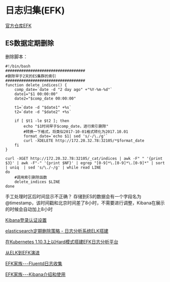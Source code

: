 # 日志归集(EFK)

[官方仓库EFK](https://github.com/kubernetes/kubernetes/tree/master/cluster/addons/fluentd-elasticsearch)

## ES数据定期删除

删除脚本：

```shell
#!/bin/bash
###################################
#删除早于2天的ES集群的索引
###################################
function delete_indices() {
    comp_date=`date -d "2 day ago" +"%Y-%m-%d"`
    date1="$1 00:00:00"
    date2="$comp_date 00:00:00"

    t1=`date -d "$date1" +%s` 
    t2=`date -d "$date2" +%s` 

    if [ $t1 -le $t2 ]; then
        echo "$1时间早于$comp_date，进行索引删除"
        #转换一下格式，将类似2017-10-01格式转化为2017.10.01
        format_date=`echo $1| sed 's/-/\./g'`
        curl -XDELETE http://172.20.32.78:32105/*$format_date
    fi
}

curl -XGET http://172.20.32.78:32105/_cat/indices | awk -F" " '{print $3}' | awk -F"-" '{print $NF}' | egrep "[0-9]*\.[0-9]*\.[0-9]*" | sort | uniq  | sed 's/\./-/g' | while read LINE
do
    #调用索引删除函数
    delete_indices $LINE
done
```



手工处理时区后时间显示不正确？
存储到ES的数据会有一个字段名为@timestamp，该时间戳和北京时间差了8小时，不需要进行调整，Kibana在展示的时候会自动加上8小时

[Kibana登录认证设置](https://www.cnblogs.com/configure/p/7607302.html)

[elasticsearch定期删除策略 - 日志分析系统ELK搭建](https://blog.csdn.net/xuezhangjun0121/article/details/80913678)

[在Kubernetes 1.10.3上以Hard模式搭建EFK日志分析平台](https://tonybai.com/2018/06/13/setup-efk-on-kubernetes-1-10-3-in-the-hard-way/)

[从ELK到EFK演进](https://www.cnblogs.com/tylercao/p/7803520.html)

[EFK家族---Fluentd日志收集](https://blog.csdn.net/zzq900503/article/details/83657257)

[EFK家族---Kibana介绍和使用](https://blog.csdn.net/zzq900503/article/details/84109365)



